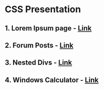 # CSS Presentation

## 1. Lorem Ipsum page - [Link](01-lorem-ipsum-page.md)
## 2. Forum Posts - [Link](02-forum-posts.md)
## 3. Nested Divs - [Link](03-nested-divs.md)
## 4. Windows Calculator - [Link](04-windows-calculator.md)